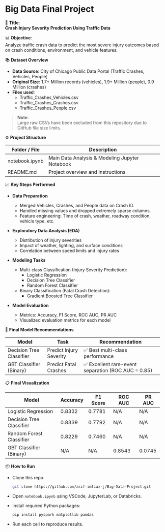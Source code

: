
# Big Data Final Project

🚗 **Title**:  
**Crash Injury Severity Prediction Using Traffic Data**

📊 **Objective**:  
Analyze traffic crash data to predict the most severe injury outcomes based on crash conditions, environment, and vehicle features.

📚 **Dataset Overview**  
- **Data Source**: City of Chicago Public Data Portal (Traffic Crashes, Vehicles, People)
- **Original Size**: 1.7+ Million records (vehicles), 1.9+ Million (people), 0.9 Million (crashes)
- **Files used**:
  - Traffic_Crashes_Vehicles.csv
  - Traffic_Crashes_Crashes.csv
  - Traffic_Crashes_People.csv

> **Note**:  
> Large raw CSVs have been excluded from this repository due to GitHub file size limits.

⚙️ **Project Structure**

| Folder / File                | Description                                      |
| ----------------------------- | ------------------------------------------------ |
| notebook.ipynb                | Main Data Analysis & Modeling Jupyter Notebook   |
| README.md                     | Project overview and instructions                |

📈 **Key Steps Performed**

- **Data Preparation**  
  - Merged Vehicles, Crashes, and People data on Crash ID.
  - Handled missing values and dropped extremely sparse columns.
  - Feature engineering: Time of crash, weather, roadway condition, vehicle type, etc.

- **Exploratory Data Analysis (EDA)**  
  - Distribution of injury severities
  - Impact of weather, lighting, and surface conditions
  - Correlation between speed limits and injury rates

- **Modeling Tasks**
  - Multi-class Classification (Injury Severity Prediction):
    - Logistic Regression
    - Decision Tree Classifier
    - Random Forest Classifier
  - Binary Classification (Fatal Crash Detection):
    - Gradient Boosted Tree Classifier

- **Model Evaluation**
  - Metrics: Accuracy, F1 Score, ROC AUC, PR AUC
  - Visualized evaluation metrics for each model

🧠 **Final Model Recommendations**

| Model                    | Task                    | Recommendation                                |
| ------------------------- | ----------------------- | --------------------------------------------- |
| Decision Tree Classifier  | Predict Injury Severity | ✅ Best multi-class performance                |
| GBT Classifier (Binary)   | Predict Fatal Crashes   | ✅ Excellent rare-event separation (ROC AUC = 0.85) |

📋 **Final Visualization**

| Model                   | Accuracy | F1 Score | ROC AUC | PR AUC |
| ------------------------ | -------- | -------- | ------- | ------ |
| Logistic Regression      | 0.8332   | 0.7781   | N/A     | N/A    |
| Decision Tree Classifier | 0.8339   | 0.7792   | N/A     | N/A    |
| Random Forest Classifier | 0.8229   | 0.7460   | N/A     | N/A    |
| GBT Classifier (Binary)  | N/A      | N/A      | 0.8543  | 0.0745 |

📦 **How to Run**

- Clone this repo:
  ```bash
  git clone https://github.com/asif-imtiaz-j/Big-Data-Project.git
  ```

- Open `notebook.ipynb` using VSCode, JupyterLab, or Databricks.

- Install required Python packages:
  ```bash
  pip install pyspark matplotlib pandas
  ```

- Run each cell to reproduce results.

